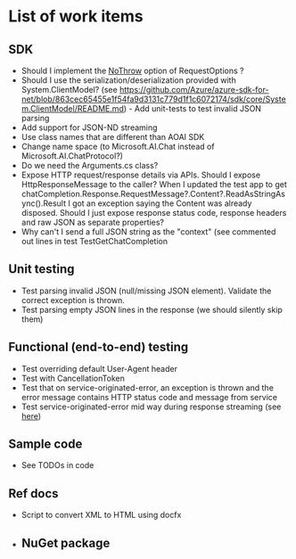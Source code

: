 # List of work items

## SDK

- Should I implement the [NoThrow](https://learn.microsoft.com/dotnet/api/system.clientmodel.primitives.clienterrorbehaviors?view=azure-dotnet-preview) option of RequestOptions ?
- Should I use the serialization/deserialization provided with System.ClientModel?
  (see https://github.com/Azure/azure-sdk-for-net/blob/863cec65455e1f54fa9d3131c779d1f1c6072174/sdk/core/System.ClientModel/README.md) - Add unit-tests to test invalid JSON parsing
- Add support for JSON-ND streaming
- Use class names that are different than AOAI SDK
- Change name space (to Microsoft.AI.Chat instead of Microsoft.AI.ChatProtocol?)
- Do we need the Arguments.cs class?
- Expose HTTP request/response details via APIs. Should I expose HttpResponseMessage to the caller? When I updated the test app to get chatCompletion.Response.RequestMessage?.Content?.ReadAsStringAsync().Result I got an exception saying the Content was already disposed. Should I just expose response status code, response headers and raw JSON as separate properties?
- Why can't I send a full JSON string as the "context" (see commented out lines in test TestGetChatCompletion

## Unit testing

- Test parsing invalid JSON (null/missing JSON element). Validate the correct exception is thrown.
- Test parsing empty JSON lines in the response (we should silently skip them)

## Functional (end-to-end) testing

- Test overriding default User-Agent header
- Test with CancellationToken
- Test that on service-originated-error, an exception is thrown and the error message contains HTTP status code and message from service
- Test service-originated-error mid way during response streaming (see [here](https://github.com/Azure-Samples/ai-chat-app-protocol?tab=readme-ov-file#error-response-1))

## Sample code

- See TODOs in code

## Ref docs

- Script to convert XML to HTML using docfx

- ## NuGet package
